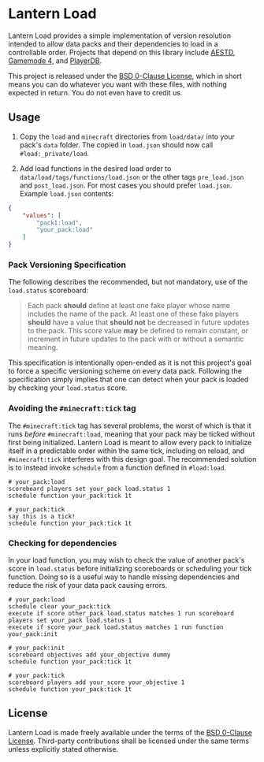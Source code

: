 # Lantern Load

Lantern Load provides a simple implementation of version resolution intended to allow data packs and their dependencies to load in a controllable order.
Projects that depend on this library include [AESTD], [Gamemode 4], and [PlayerDB].

This project is released under the [BSD 0-Clause License], which in short means you can do whatever you want with these files, with nothing expected in return. You do not even have to credit us.

## Usage

1. Copy the `load` and `minecraft` directories from `load/data/` into your pack's `data` folder. The copied in `load.json` should now call `#load:_private/load`.

2. Add load functions in the desired load order to `data/load/tags/functions/load.json` or the other tags `pre_load.json` and  `post_load.json`. For most cases you should prefer `load.json`. Example `load.json` contents:

```json
{
    "values": [
        "pack1:load",
        "your_pack:load"
    ]
}
```

### Pack Versioning Specification

The following describes the recommended, but not mandatory, use of the `load.status` scoreboard:

> Each pack **should** define at least one fake player whose name includes the name of the pack.
> At least one of these fake players **should** have a value that **should not** be decreased in future updates to the pack.
> This score value **may** be defined to remain constant, or increment in future updates to the pack with or without a semantic meaning.

This specification is intentionally open-ended as it is not this project's goal to force a specific versioning scheme on every data pack.
Following the specification simply implies that one can detect when your pack is loaded by checking your `load.status` score.

### Avoiding the `#minecraft:tick` tag

The `#minecraft:tick` tag has several problems, the worst of which is that it runs *before* `#minecraft:load`, meaning that your pack may be ticked without first being initialized.
Lantern Load is meant to allow every pack to initialize itself in a predictable order within the same tick, including on reload, and `#minecraft:tick` interferes with this design goal.
The recommended solution is to instead invoke `schedule` from a function defined in `#load:load`.

```mcfunction
# your_pack:load
scoreboard players set your_pack load.status 1
schedule function your_pack:tick 1t

# your_pack:tick
say this is a tick!
schedule function your_pack:tick 1t
```

### Checking for dependencies

In your load function, you may wish to check the value of another pack's score in `load.status` before initializing scoreboards or scheduling your tick function.
Doing so is a useful way to handle missing dependencies and reduce the risk of your data pack causing errors.

```mcfunction
# your_pack:load
schedule clear your_pack:tick
execute if score other_pack load.status matches 1 run scoreboard players set your_pack load.status 1
execute if score your_pack load.status matches 1 run function your_pack:init

# your_pack:init
scoreboard objectives add your_objective dummy
schedule function your_pack:tick 1t

# your_pack:tick
scoreboard players add your_score your_objective 1
schedule function your_pack:tick 1t
```

## License

Lantern Load is made freely available under the terms of the [BSD 0-Clause License].
Third-party contributions shall be licensed under the same terms unless explicitly stated otherwise.

[AESTD]: https://github.com/Aeldrion/AESTD
[Gamemode 4]: https://github.com/Gamemode4Dev/GM4_Datapacks
[PlayerDB]: https://github.com/rx-modules/PlayerDB
[BSD 0-Clause License]: LICENSE
